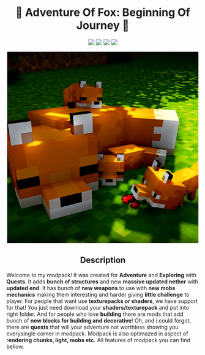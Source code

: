 <h1 align="center"> 🦊 Adventure Of Fox: Beginning Of Journey 🦊 </h1>

<p align="center">
<img src="https://img.shields.io/badge/version-Alpha-yellow?style=for-the-badge">
<img src="https://img.shields.io/badge/Minecraft-1.18.1-62B47A?style=for-the-badge&logo=minecraft">
<img src="https://img.shields.io/badge/ModLoader-Fabric-success?style=for-the-badge">
<a href="https://www.curseforge.com/minecraft/modpacks/adventure-of-fox-beggining-of-jurney">
<img src="https://img.shields.io/badge/-CurseForge-6441A4?style=for-the-badge&logo=curseforge">
</a>
</p>

<p align="center">
    <img width="500" height="500" src="icon.png">
</p>

<h2 align="center">Description</h2>

Welcome to my modpack! It was created for **Adventure** and **Exploring** with **Quests**. It adds **bunch of structures** and new **massive updated nether** with **updated end**. It has bunch of **new weapons** to use with **new mobs mechanics** making them interesting and harder giving **little challenge** to player. For people that want use **texturepacks or shaders**, we have support for that! You just need download your **shaders/texturepack** and put into right folder. And for people who love **building** there are mods that add bunch of **new blocks for building and decorative**! Oh, and i could forgot, there are **quests** that will your adventure not worthless showing you everysingle corner in modpack. Modpack is also optimazed in aspect of r**endering chunks, light, mobs etc.** All features of modpack you can find bellow.